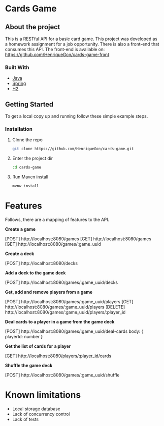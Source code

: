# Cards Game

## About the project

<p>
  This is a RESTful API for a basic card game. This project was developed as a homework assignment for a job opportunity. There is also a front-end that consumes this API. The front-end is available on: <a href="https://github.com/HenriqueGon/cards-game-front" target="_blank">https://github.com/HenriqueGon/cards-game-front</a>
</p>

### Built With

  - [Java](https://www.java.com/)
  - [Spring](https://spring.io/)
  - [H2](https://www.h2database.com/html/main.html)

## Getting Started

To get a local copy up and running follow these simple example steps.

### Installation

1. Clone the repo
   ```sh
   git clone https://github.com/HenriqueGon/cards-game.git
   ```
2. Enter the project dir
   ```sh
   cd cards-game
   ```
3. Run Maven install
   ```sh
   mvnw install
   ```

# Features

Follows, there are a mapping of features to the API.

<b> Create a game </b>

  [POST]   http://localhost:8080/games
  [GET]    http://localhost:8080/games
  [GET]    http://localhost:8080/games/:game_uuid
  
<b> Create a deck </b>

  [POST]   http://localhost:8080/decks

<b> Add a deck to the game deck </b>

  [POST]   http://localhost:8080/games/:game_uuid/decks

<b> Get, add and remove players from a game </b>

  [POST] http://localhost:8080/games/:game_uuid/players
  [GET] http://localhost:8080/games/:game_uuid/players
  [DELETE] http://localhost:8080/games/:game_uuid/players/:player_id

<b> Deal cards to a player in a game from the game deck </b>

  [POST] http://localhost:8080/games/:game_uuid/deal-cards
  body: { playerId: number }

<b> Get the list of cards for a player </b>

  [GET] http://localhost:8080/players/:player_id/cards

<b> Shuffle the game deck </b>

  [POST] http://localhost:8080/games/:game_uuid/shuffle

# Known limitations

 - Local storage database
 - Lack of concurrency control
 - Lack of tests
